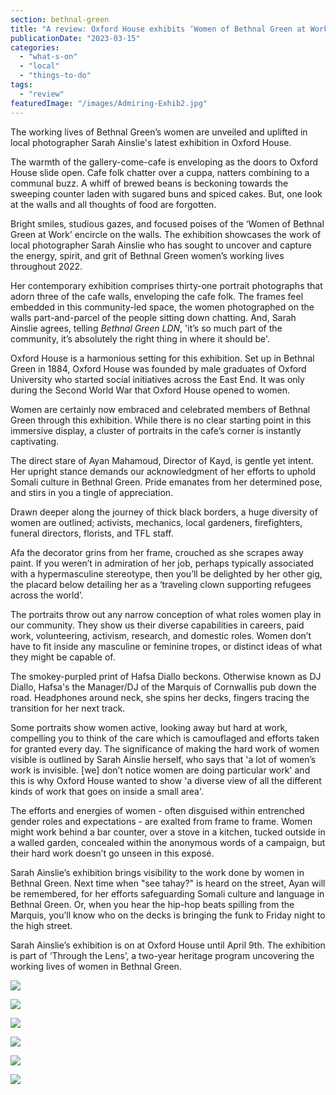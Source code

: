 ```yaml
---
section: bethnal-green
title: "A review: Oxford House exhibits ‘Women of Bethnal Green at Work’"
publicationDate: "2023-03-15"
categories: 
  - "what-s-on"
  - "local"
  - "things-to-do"
tags: 
  - "review"
featuredImage: "/images/Admiring-Exhib2.jpg"
---
```


The working lives of Bethnal Green’s women are unveiled and uplifted in local photographer Sarah Ainslie's latest exhibition in Oxford House.

The warmth of the gallery-come-cafe is enveloping as the doors to Oxford House slide open. Cafe folk chatter over a cuppa, natters combining to a communal buzz. A whiff of brewed beans is beckoning towards the sweeping counter laden with sugared buns and spiced cakes. But, one look at the walls and all thoughts of food are forgotten.

Bright smiles, studious gazes, and focused poises of the ‘Women of Bethnal Green at Work’ encircle on the walls. The exhibition showcases the work of local photographer Sarah Ainslie who has sought to uncover and capture the energy, spirit, and grit of Bethnal Green women’s working lives throughout 2022. 

Her contemporary exhibition comprises thirty-one portrait photographs that adorn three of the cafe walls, enveloping the cafe folk. The frames feel embedded in this community-led space, the women photographed on the walls part-and-parcel of the people sitting down chatting. And, Sarah Ainslie agrees, telling _Bethnal Green LDN_, 'it’s so much part of the community, it’s absolutely the right thing in where it should be'. 

Oxford House is a harmonious setting for this exhibition. Set up in Bethnal Green in 1884, Oxford House was founded by male graduates of Oxford University who started social initiatives across the East End. It was only during the Second World War that Oxford House opened to women.

Women are certainly now embraced and celebrated members of Bethnal Green through this exhibition. While there is no clear starting point in this immersive display, a cluster of portraits in the cafe’s corner is instantly captivating.

The direct stare of Ayan Mahamoud, Director of Kayd, is gentle yet intent. Her upright stance demands our acknowledgment of her efforts to uphold Somali culture in Bethnal Green. Pride emanates from her determined pose, and stirs in you a tingle of appreciation.

Drawn deeper along the journey of thick black borders, a huge diversity of women are outlined; activists, mechanics, local gardeners, firefighters, funeral directors, florists, and TFL staff. 

Afa the decorator grins from her frame, crouched as she scrapes away paint. If you weren’t in admiration of her job, perhaps typically associated with a hypermasculine stereotype, then you’ll be delighted by her other gig, the placard below detailing her as a ‘traveling clown supporting refugees across the world’. 

The portraits throw out any narrow conception of what roles women play in our community. They show us their diverse capabilities in careers, paid work, volunteering, activism, research, and domestic roles. Women don’t have to fit inside any masculine or feminine tropes, or distinct ideas of what they might be capable of.

The smokey-purpled print of Hafsa Diallo beckons. Otherwise known as DJ Diallo, Hafsa's the Manager/DJ of the Marquis of Cornwallis pub down the road. Headphones around neck, she spins her decks, fingers tracing the transition for her next track.

Some portraits show women active, looking away but hard at work, compelling you to think of the care which is camouflaged and efforts taken for granted every day. The significance of making the hard work of women visible is outlined by Sarah Ainslie herself, who says that 'a lot of women’s work is invisible. \[we\] don’t notice women are doing particular work' and this is why Oxford House wanted to show 'a diverse view of all the different kinds of work that goes on inside a small area'. 

The efforts and energies of women - often disguised within entrenched gender roles and expectations - are exalted from frame to frame. Women might work behind a bar counter, over a stove in a kitchen, tucked outside in a walled garden, concealed within the anonymous words of a campaign, but their hard work doesn’t go unseen in this exposé.

Sarah Ainslie’s exhibition brings visibility to the work done by women in Bethnal Green. Next time when "see tahay?" is heard on the street, Ayan will be remembered, for her efforts safeguarding Somali culture and language in Bethnal Green. Or, when you hear the hip-hop beats spilling from the Marquis, you’ll know who on the decks is bringing the funk to Friday night to the high street.

Sarah Ainslie’s exhibition is on at Oxford House until April 9th. The exhibition is part of ‘Through the Lens’, a two-year heritage program uncovering the working lives of women in Bethnal Green.

![](/images/Doorway-1024x683.jpg)

![](/images/Cafe-1024x683.jpg)

![](/images/Window-1024x683.jpg)

![](/images/Ayan-1024x1533.jpg)

![](/images/Afa-1024x1537.jpg)

![](/images/Hafsa-1024x1534.jpg)
